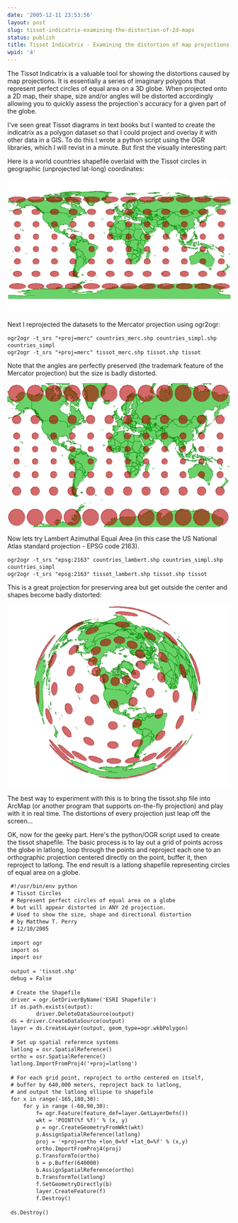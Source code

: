 ```yaml
---
date: '2005-12-11 23:53:56'
layout: post
slug: tissot-indicatrix-examining-the-distortion-of-2d-maps
status: publish
title: Tissot Indicatrix - Examining the distortion of map projections
wpid: '4'
---
```


The Tissot Indicatrix is a valuable tool for showing the distortions caused by map projections. It is essentially a series of imaginary polygons that represent perfect circles of equal area on a 3D globe. When projected onto a 2D map, their shape, size and/or angles will be distorted accordingly allowing you to quickly assess the projection's accuracy for a given part of the globe. 

I've seen great Tissot diagrams in text books but I wanted to create the indicatrix as a polygon dataset so that I could project and overlay it with other data in a GIS. To do this I wrote a python script using the OGR libraries, which I will revist in a minute. But first the visually interesting part:

Here is a world countries shapefile overlaid with the Tissot circles in geographic (unprojected lat-long) coordinates:

![Latlong tissot](/assets/img/latlong.png)

Next I reprojected the datasets to the Mercator projection using ogr2ogr:


    ogr2ogr -t_srs "+proj=merc" countries_merc.shp countries_simpl.shp countries_simpl
    ogr2ogr -t_srs "+proj=merc" tissot_merc.shp tissot.shp tissot



Note that the angles are perfectly preserved (the trademark feature of the Mercator projection) but the size is badly distorted.

![Mercator tissot](/assets/img/mercator.png)

Now lets try Lambert Azimuthal Equal Area (in this case the US National Atlas standard projection - EPSG code 2163). 



    ogr2ogr -t_srs "epsg:2163" countries_lambert.shp countries_simpl.shp countries_simpl
    ogr2ogr -t_srs "epsg:2163" tissot_lambert.shp tissot.shp tissot



This is a great projection for preserving area but get outside the center and shapes become badly distorted:

![LAEA tissot](/assets/img/lambert.png)

The best way to experiment with this is to bring the tissot.shp file into ArcMap (or another program that supports on-the-fly projection) and play with it in real time. The distortions of every projection just leap off the screen...

OK, now for the geeky part. Here's the python/OGR script used to create the tissot shapefile. The basic process is to lay out a grid of points across the globe in latlong, loop through the points and reproject each one to an orthographic projection centered directly on the point, buffer it, then reproject to latlong. The end result is a latlong shapefile representing circles of equal area on a globe.


     #!/usr/bin/env python
     # Tissot Circles
     # Represent perfect circles of equal area on a globe
     # but will appear distorted in ANY 2d projection.
     # Used to show the size, shape and directional distortion
     # by Matthew T. Perry
     # 12/10/2005
     
     import ogr
     import os
     import osr
     
     output = 'tissot.shp'
     debug = False
     
     # Create the Shapefile
     driver = ogr.GetDriverByName('ESRI Shapefile')
     if os.path.exists(output):
             driver.DeleteDataSource(output)
     ds = driver.CreateDataSource(output)
     layer = ds.CreateLayer(output, geom_type=ogr.wkbPolygon)
     
     # Set up spatial reference systems
     latlong = osr.SpatialReference()
     ortho = osr.SpatialReference()
     latlong.ImportFromProj4('+proj=latlong')
     
     # For each grid point, reproject to ortho centered on itself,
     # buffer by 640,000 meters, reproject back to latlong,
     # and output the latlong ellipse to shapefile
     for x in range(-165,180,30):
         for y in range (-60,90,30):
             f= ogr.Feature(feature_def=layer.GetLayerDefn())
             wkt = 'POINT(%f %f)' % (x, y)
             p = ogr.CreateGeometryFromWkt(wkt)
             p.AssignSpatialReference(latlong)
             proj = '+proj=ortho +lon_0=%f +lat_0=%f' % (x,y)
             ortho.ImportFromProj4(proj)
             p.TransformTo(ortho)
             b = p.Buffer(640000)
             b.AssignSpatialReference(ortho)
             b.TransformTo(latlong)
             f.SetGeometryDirectly(b)
             layer.CreateFeature(f)
             f.Destroy()
     
     ds.Destroy()
